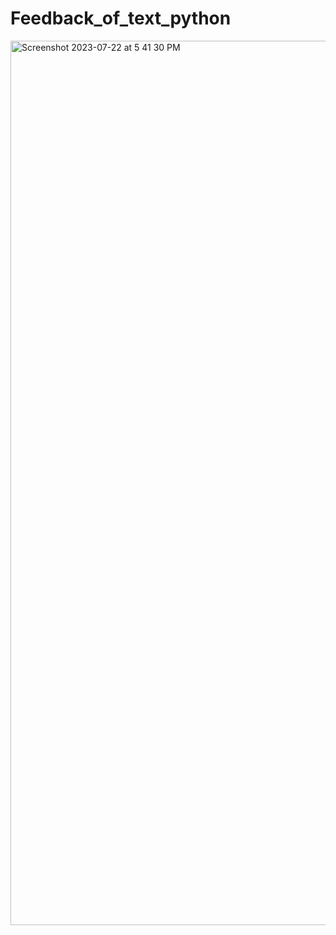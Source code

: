 # Feedback_of_text_python
<img width="1415" alt="Screenshot 2023-07-22 at 5 41 30 PM" src="https://github.com/metho12/Feedback_of_text_python/assets/75326499/7fd35755-46ea-4c27-9dbe-e21899bed925">
